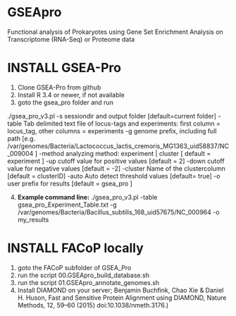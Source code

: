 # GSEApro
Functional analysis of Prokaryotes using Gene Set Enrichment Analysis on Transcriptome (RNA-Seq) or Proteome data


# INSTALL GSEA-Pro
1. Clone GSEA-Pro from github
2. Install R 3.4 or newer, if not available
3. goto the gsea_pro folder and run

./gsea_pro_v3.pl
                                -s sessiondir and output folder [default=current folder]
                                -table  Tab delimited text file of locus-tags and experiments: first column = locus_tag, other columns = experiments
                                -g genome prefix, including full path [e.g. /var/genomes/Bacteria/Lactococcus_lactis_cremoris_MG1363_uid58837/NC_009004 ]
                                -method analyzing method: experiment | cluster  [ default = experiment ]
                                -up     cutoff value for positive values [default = 2]
                                -down   cutoff value for negative values [default = -2]
                                -cluster        Name of the clustercolumn [default = clusterID]
                                -auto  Auto detect threshold values [default= true]
                                -o user prefix for results [default = gsea_pro ]



4. <b>Example command line:</b>
./gsea_pro_v3.pl -table gsea_pro_Experiment_Table.txt -g /var/genomes/Bacteria/Bacillus_subtilis_168_uid57675/NC_000964 -o my_results



# INSTALL FACoP locally 

1) goto the FACoP subfolder of GSEA_Pro
2) run the script 00.GSEApro_build_database.sh
3) run the script 01.GSEApro_annotate_genomes.sh
4) Install DIAMOND on your server; Benjamin Buchfink, Chao Xie & Daniel H. Huson, Fast and Sensitive Protein Alignment using DIAMOND, Nature Methods, 12, 59–60 (2015) doi:10.1038/nmeth.3176.)



